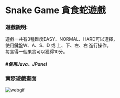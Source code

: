 # Snake Game 貪食蛇遊戲

### 遊戲說明:
遊戲一共有3種難度EASY、NORMAL、HARD可以選擇，  
使用鍵盤W、A、S、D 或 上、下、左、右 進行操作。  
每食得一個果實可以獲得10分。

##### #使用Java、JPanel

### 實際遊戲畫面
![webgif](https://media2.giphy.com/media/v1.Y2lkPTc5MGI3NjExMDY1M2RhYzgyNTZlZmU2ZGFjZWIzODQ5Y2MzMjIwNzlmNTNkMjlhNyZlcD12MV9pbnRlcm5hbF9naWZzX2dpZklkJmN0PWc/WGkl3gva0muBMnyqrc/giphy.gif)
